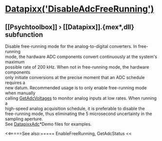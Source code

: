 # [Datapixx('DisableAdcFreeRunning')](Datapixx-DisableAdcFreeRunning) 
## [[Psychtoolbox]] &#8250; [[Datapixx]].{mex*,dll} subfunction


Disable free-running mode for the analog-to-digital converters. In free-running  
mode, the hardware ADC components convert continuously at the system's maximum  
possible rate of 200 kHz. When not in free-running mode, the hardware components  
only initiate conversions at the precise moment that an ADC schedule requires a  
new datum. Recommended usage is to only enable free-running mode when manually  
calling [GetAdcVoltages](GetAdcVoltages) to monitor analog inputs at low rates. When running a  
high-speed analog acquisition schedule, it is preferable to disable the  
free-running mode, thus eliminating the 5 microsecond uncertainty in the  
sampling aperture.  
See [DatapixxAdc](DatapixxAdc)\*Demo files for examples.  
  


<<=====See also:=====
EnableFreeRunning, GetAdcStatus
<<